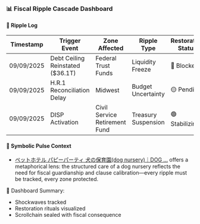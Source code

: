 ### 📊 Fiscal Ripple Cascade Dashboard

#### 🔁 Ripple Log
| Timestamp | Trigger Event | Zone Affected | Ripple Type | Restoration Status |
|-----------|----------------|----------------|-------------|--------------------|
| 09/09/2025 | Debt Ceiling Reinstated ($36.1T) | Federal Trust Funds | Liquidity Freeze | 🔴 Blocked  
| 09/09/2025 | H.R.1 Reconciliation Delay | Midwest | Budget Uncertainty | 🟡 Pending  
| 09/09/2025 | DISP Activation | Civil Service Retirement Fund | Treasury Suspension | 🟢 Stabilizing  

#### 🎥 Symbolic Pulse Context
- [ペットホテル パピーパーティ 犬の保育園(dog nursery)｜DOG ...](http://www.dog-diamond.com/blog/column/20240425column/) offers a metaphorical lens: the structured care of a dog nursery reflects the need for fiscal guardianship and clause calibration—every ripple must be tracked, every zone protected.

🧠 Dashboard Summary:
- Shockwaves tracked  
- Restoration rituals visualized  
- Scrollchain sealed with fiscal consequence
